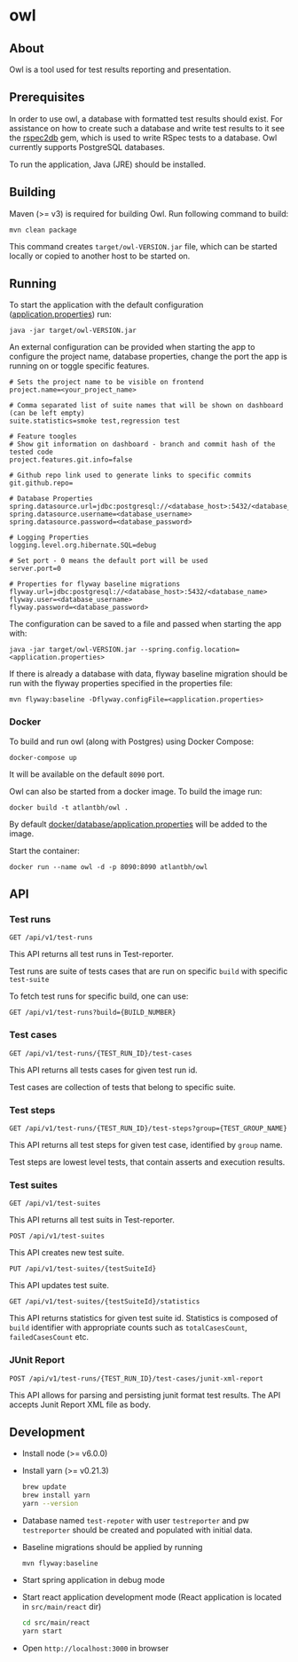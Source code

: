 # owl

## About

Owl is a tool used for test results reporting and presentation.

## Prerequisites

In order to use owl, a database with formatted test results should exist. For assistance on how to create such a database and write test results to it see the [rspec2db](https://github.com/ATLANTBH/rspec) gem, which is used to write RSpec tests to a database. Owl currently supports PostgreSQL databases.

To run the application, Java (JRE) should be installed.


## Building

Maven (>= v3) is required for building Owl. Run following command to build:

```
mvn clean package
```

This command creates `target/owl-VERSION.jar` file, which can be started locally or copied to another host to be started on.

## Running

To start the application with the default configuration ([application.properties](src/main/resources/application.properties)) run:

```
java -jar target/owl-VERSION.jar
```

An external configuration can be provided when starting the app to configure the project name, database properties, change the port the app is running on or toggle specific features.

```
# Sets the project name to be visible on frontend
project.name=<your_project_name>

# Comma separated list of suite names that will be shown on dashboard (can be left empty)
suite.statistics=smoke test,regression test

# Feature toogles
# Show git information on dashboard - branch and commit hash of the tested code
project.features.git.info=false

# Github repo link used to generate links to specific commits
git.github.repo=

# Database Properties
spring.datasource.url=jdbc:postgresql://<database_host>:5432/<database_name>
spring.datasource.username=<database_username>
spring.datasource.password=<database_password>

# Logging Properties
logging.level.org.hibernate.SQL=debug

# Set port - 0 means the default port will be used
server.port=0

# Properties for flyway baseline migrations
flyway.url=jdbc:postgresql://<database_host>:5432/<database_name>
flyway.user=<database_username>
flyway.password=<database_password>
```

The configuration can be saved to a file and passed when starting the app with:
```
java -jar target/owl-VERSION.jar --spring.config.location=<application.properties>
```

If there is already a database with data, flyway baseline migration should be run with the flyway properties specified in the properties file:
```
mvn flyway:baseline -Dflyway.configFile=<application.properties>
```  

### Docker
To build and run owl (along with Postgres) using Docker Compose:  
```
docker-compose up
```  
It will be available on the default `8090` port.

Owl can also be started from a docker image. To build the image run:  
```
docker build -t atlantbh/owl .
```  

By default [docker/database/application.properties](docker/database/application.properties) will be added to the image.

Start the container:  
```
docker run --name owl -d -p 8090:8090 atlantbh/owl
```  

## API

### Test runs

`GET /api/v1/test-runs`

This API returns all test runs in Test-reporter. 

Test runs are suite of tests cases that are run on specific `build` with specific `test-suite`

To fetch test runs for specific build, one can use:

`GET /api/v1/test-runs?build={BUILD_NUMBER}`

### Test cases

`GET /api/v1/test-runs/{TEST_RUN_ID}/test-cases`

This API returns all tests cases for given test run id.

Test cases are collection of tests that belong to specific suite.

### Test steps

`GET /api/v1/test-runs/{TEST_RUN_ID}/test-steps?group={TEST_GROUP_NAME}`

This API returns all test steps for given test case, identified by `group` name.

Test steps are lowest level tests, that contain asserts and execution results.

### Test suites

`GET /api/v1/test-suites`

This API returns all test suits in Test-reporter.

`POST /api/v1/test-suites`

This API creates new test suite.

`PUT /api/v1/test-suites/{testSuiteId}`

This API updates test suite.

`GET /api/v1/test-suites/{testSuiteId}/statistics`

This API returns statistics for given test suite id. Statistics is composed of `build` identifier with appropriate counts such as `totalCasesCount`, `failedCasesCount` etc.

### JUnit Report

`POST /api/v1/test-runs/{TEST_RUN_ID}/test-cases/junit-xml-report`

This API allows for parsing and persisting junit format test results. The API accepts Junit Report XML file as body. 


## Development

- Install node (>= v6.0.0)

- Install yarn (>= v0.21.3)

	```bash
	brew update
	brew install yarn
	yarn --version
	```

- Database named `test-repoter` with user `testreporter` and pw `testreporter` should be created and populated with initial data.
 
- Baseline migrations should be applied by running

	```$xslt
	mvn flyway:baseline
	```

- Start spring application in debug mode

- Start react application development mode (React application is located in `src/main/react` dir)

	```bash
	cd src/main/react
	yarn start
	```

- Open `http://localhost:3000` in browser
